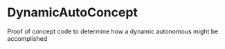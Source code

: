 # DynamicAutoConcept
Proof of concept code to determine how a dynamic autonomous might be accomplished
